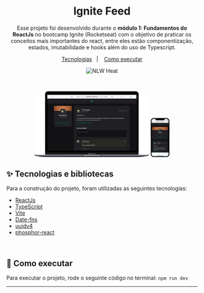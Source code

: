 <h1 align="center">Ignite Feed</h1>
<p align="center">
    Esse projeto foi desenvolvido durante o <b>módulo 1: Fundamentos do ReactJs</b> no bootcamp Ignite (Rocketseat) com o objetivo de praticar os conceitos mais importantes do react, entre eles estão componentização, estados, imutabilidade e hooks além do uso de Typescript.
  </p>

<p align="center">
  <a href="#-tecnologias">Tecnologias</a>&nbsp;&nbsp;&nbsp;|&nbsp;&nbsp;&nbsp;
  <a href="#-como-executar">Como executar</a>
</p>

<p align="center">
  <img src="https://img.shields.io/static/v1?label=Rocketseat&message=Ignite&color=8257E5&labelColor=000000" alt="NLW Heat"/>
</p>

<br>

<p align="center">
  <img alt="NLW Heat" src="./src/assets/desktop1.png" width="60%">
  <img alt="NLW Heat" src="./src/assets/mobile.png" width="10%">
</p>


## ✨ Tecnologias e bibliotecas

Para a construção do projeto, foram utilizadas as seguintes tecnologias:

- [ReactJs](https://pt-br.reactjs.org/)
- [TypeScript](https://www.typescriptlang.org/)
- [Vite](https://vitejs.dev/)
- [Date-fns](https://date-fns.org/)
- [uuidv4](https://www.npmjs.com/package/uuidv4)
- [phosphor-react](https://www.npmjs.com/package/phosphor-react)


<br>


## 📄 Como executar
Para executar o projeto, rode o seguinte código no terminal:
`npm run dev`


---